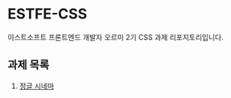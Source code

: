 # ESTFE-CSS

이스트소프트 프론트엔드 개발자 오르미 2기 CSS 과제 리포지토리입니다.


## 과제 목록
1. [정글 시네마](https://github.com/jihun-io/ESTFE-CSS/tree/main/jungle-cinema)
